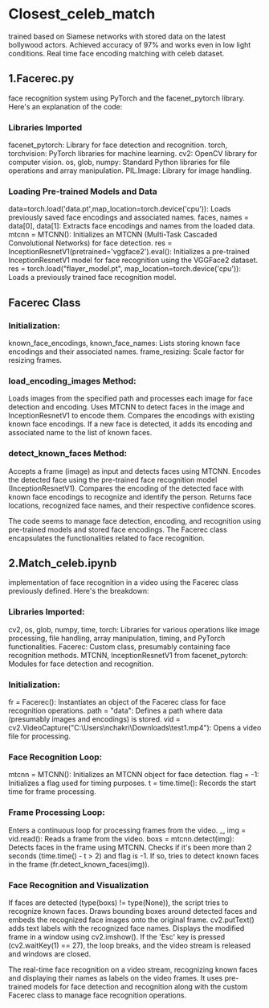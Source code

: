 # Closest_celeb_match
trained based on Siamese networks with stored data on the latest bollywood actors.
Achieved accuracy of 97% and works even in low light conditions.
Real time face encoding matching with celeb dataset.

## 1.Facerec.py
face recognition system using PyTorch and the facenet_pytorch library. Here's an explanation of the code:

### Libraries Imported
facenet_pytorch: Library for face detection and recognition.
torch, torchvision: PyTorch libraries for machine learning.
cv2: OpenCV library for computer vision.
os, glob, numpy: Standard Python libraries for file operations and array manipulation.
PIL.Image: Library for image handling.

### Loading Pre-trained Models and Data
data=torch.load('data.pt',map_location=torch.device('cpu')): Loads previously saved face encodings and associated names.
faces, names = data[0], data[1]: Extracts face encodings and names from the loaded data.
mtcnn = MTCNN(): Initializes an MTCNN (Multi-Task Cascaded Convolutional Networks) for face detection.
res = InceptionResnetV1(pretrained='vggface2').eval(): Initializes a pre-trained InceptionResnetV1 model for face recognition using the VGGFace2 dataset.
res = torch.load("flayer_model.pt", map_location=torch.device('cpu')): Loads a previously trained face recognition model.

## Facerec Class
### Initialization:
known_face_encodings, known_face_names: Lists storing known face encodings and their associated names.
frame_resizing: Scale factor for resizing frames.

### load_encoding_images Method:
Loads images from the specified path and processes each image for face detection and encoding.
Uses MTCNN to detect faces in the image and InceptionResnetV1 to encode them.
Compares the encodings with existing known face encodings. If a new face is detected, it adds its encoding and associated name to the list of known faces.

### detect_known_faces Method:
Accepts a frame (image) as input and detects faces using MTCNN.
Encodes the detected face using the pre-trained face recognition model (InceptionResnetV1).
Compares the encoding of the detected face with known face encodings to recognize and identify the person.
Returns face locations, recognized face names, and their respective confidence scores.

The code seems to manage face detection, encoding, and recognition using pre-trained models and stored face encodings. The Facerec class encapsulates the functionalities related to face recognition.


## 2.Match_celeb.ipynb
implementation of face recognition in a video using the Facerec class previously defined. Here's the breakdown:

### Libraries Imported:
cv2, os, glob, numpy, time, torch: Libraries for various operations like image processing, file handling, array manipulation, timing, and PyTorch functionalities.
Facerec: Custom class, presumably containing face recognition methods.
MTCNN, InceptionResnetV1 from facenet_pytorch: Modules for face detection and recognition.

### Initialization:
fr = Facerec(): Instantiates an object of the Facerec class for face recognition operations.
path = "data": Defines a path where data (presumably images and encodings) is stored.
vid = cv2.VideoCapture("C:\\Users\\nchakri\\Downloads\\test1.mp4"): Opens a video file for processing.

### Face Recognition Loop:
mtcnn = MTCNN(): Initializes an MTCNN object for face detection.
flag = -1: Initializes a flag used for timing purposes.
t = time.time(): Records the start time for frame processing.

### Frame Processing Loop:
Enters a continuous loop for processing frames from the video.
_, img = vid.read(): Reads a frame from the video.
boxs = mtcnn.detect(img): Detects faces in the frame using MTCNN.
Checks if it's been more than 2 seconds (time.time() - t > 2) and flag is -1. If so, tries to detect known faces in the frame (fr.detect_known_faces(img)).

### Face Recognition and Visualization
If faces are detected (type(boxs) != type(None)), the script tries to recognize known faces.
Draws bounding boxes around detected faces and embeds the recognized face images onto the original frame.
cv2.putText() adds text labels with the recognized face names.
Displays the modified frame in a window using cv2.imshow().
If the 'Esc' key is pressed (cv2.waitKey(1) == 27), the loop breaks, and the video stream is released and windows are closed.

The real-time face recognition on a video stream, recognizing known faces and displaying their names as labels on the video frames. It uses pre-trained models for face detection and recognition along with the custom Facerec class to manage face recognition operations.
